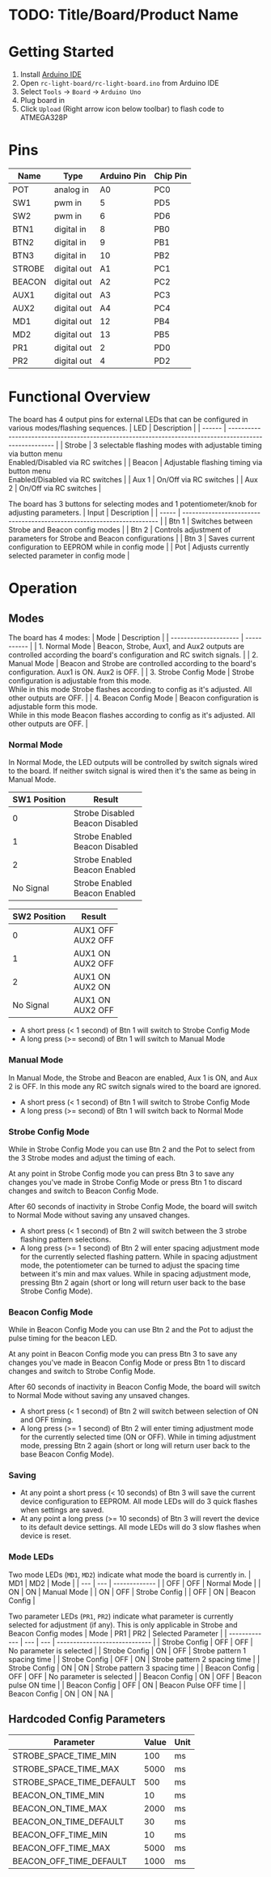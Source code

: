 # TODO: Title/Board/Product Name

# Getting Started
1. Install [Arduino IDE](https://www.arduino.cc/en/software)
2. Open `rc-light-board/rc-light-board.ino` from Arduino IDE
3. Select `Tools` -> `Board` -> `Arduino Uno`
4. Plug board in
5. Click `Upload` (Right arrow icon below toolbar) to flash code to ATMEGA328P

# Pins
| Name   | Type        | Arduino Pin | Chip Pin |
| ------ | ----------- | ----------- | -------- |
| POT    | analog in   | A0          | PC0      |
| SW1    | pwm in      | 5           | PD5      |
| SW2    | pwm in      | 6           | PD6      |
| BTN1   | digital in  | 8           | PB0      |
| BTN2   | digital in  | 9           | PB1      |
| BTN3   | digital in  | 10          | PB2      |
| STROBE | digital out | A1          | PC1      |
| BEACON | digital out | A2          | PC2      |
| AUX1   | digital out | A3          | PC3      |
| AUX2   | digital out | A4          | PC4      |
| MD1    | digital out | 12          | PB4      |
| MD2    | digital out | 13          | PB5      |
| PR1    | digital out | 2           | PD0      |
| PR2    | digital out | 4           | PD2      |

# Functional Overview
The board has 4 output pins for external LEDs that can be configured in various modes/flashing sequences.
| LED    | Description                                                                                            |
| ------ | ------------------------------------------------------------------------------------------------------ |
| Strobe | 3 selectable flashing modes with adjustable timing via button menu<br>Enabled/Disabled via RC switches |
| Beacon | Adjustable flashing timing via button menu<br>Enabled/Disabled via RC switches                         |
| Aux 1  | On/Off via RC switches                                                                                 |
| Aux 2  | On/Off via RC switches                                                                                 |

The board has 3 buttons for selecting modes and 1 potentiometer/knob for adjusting parameters.
| Input | Description                                                            |
| ----- | ---------------------------------------------------------------------- |
| Btn 1 | Switches between Strobe and Beacon config modes                        |
| Btn 2 | Controls adjustment of parameters for Strobe and Beacon configurations |
| Btn 3 | Saves current configuration to EEPROM while in config mode             |
| Pot   | Adjusts currently selected parameter in config mode                    |

# Operation
## Modes
The board has 4 modes:
| Mode                  | Description |
| --------------------- | ----------- |
| 1. Normal Mode        | Beacon, Strobe, Aux1, and Aux2 outputs are controlled according the board's configuration and RC switch signals. |
| 2. Manual Mode        | Beacon and Strobe are controlled according to the board's configuration.  Aux1 is ON. Aux2 is OFF. |
| 3. Strobe Config Mode | Strobe configuration is adjustable from this mode.<br>While in this mode Strobe flashes according to config as it's adjusted.  All other outputs are OFF. |
| 4. Beacon Config Mode | Beacon configuration is adjustable form this mode.<br>While in this mode Beacon flashes according to config as it's adjusted.  All other outputs are OFF. |

### Normal Mode
In Normal Mode, the LED outputs will be controlled by switch signals wired to the board.  If neither switch signal is wired then it's the same as being in Manual Mode.

| SW1 Position | Result                              |
| ------------ | ----------------------------------- |
| 0            | Strobe Disabled<br/>Beacon Disabled |
| 1            | Strobe Enabled<br/>Beacon Disabled  |
| 2            | Strobe Enabled<br/>Beacon Enabled   |
| No Signal    | Strobe Enabled<br/>Beacon Enabled   |

| SW2 Position | Result                |
| ------------ | --------------------- |
| 0            | AUX1 OFF<br/>AUX2 OFF |
| 1            | AUX1 ON<br/>AUX2 OFF  |
| 2            | AUX1 ON<br/>AUX2 ON   |
| No Signal    | AUX1 ON<br/>AUX2 OFF  |

- A short press (< 1 second) of Btn 1 will switch to Strobe Config Mode
- A long press (>= second) of Btn 1 will switch to Manual Mode

### Manual Mode
In Manual Mode, the Strobe and Beacon are enabled, Aux 1 is ON, and Aux 2 is OFF.  In this mode any RC switch signals wired to the board are ignored.
- A short press (< 1 second) of Btn 1 will switch to Strobe Config Mode
- A long press (>= second) of Btn 1 will switch back to Normal Mode

### Strobe Config Mode
While in Strobe Config Mode you can use Btn 2 and the Pot to select from the 3 Strobe modes and adjust the timing of each.

At any point in Strobe Config mode you can press Btn 3 to save any changes you've made in Strobe Config Mode or press Btn 1 to discard changes and switch to Beacon Config Mode.

After 60 seconds of inactivity in Strobe Config Mode, the board will switch to Normal Mode without saving any unsaved changes.

 - A short press (< 1 second) of Btn 2 will switch between the 3 strobe flashing pattern selections.  
 - A long press (>= 1 second) of Btn 2 will enter spacing adjustment mode for the currently selected flashing pattern.  While in spacing adjustment mode, the potentiometer can be turned to adjust the spacing time between it's min and max values.  While in spacing adjustment mode, pressing Btn 2 again (short or long will return user back to the base Strobe Config Mode).

### Beacon Config Mode
While in Beacon Config Mode you can use Btn 2 and the Pot to adjust the pulse timing for the beacon LED.

At any point in Beacon Config mode you can press Btn 3 to save any changes you've made in Beacon Config Mode or press Btn 1 to discard changes and switch to Strobe Config Mode.

After 60 seconds of inactivity in Beacon Config Mode, the board will switch to Normal Mode without saving any unsaved changes.

 - A short press (< 1 second) of Btn 2 will switch between selection of ON and OFF timing.
 - A long press (>= 1 second) of Btn 2 will enter timing adjustment mode for the currently selected time (ON or OFF).  While in timing adjustment mode, pressing Btn 2 again (short or long will return user back to the base Beacon Config Mode).

### Saving
 - At any point a short press (< 10 seconds) of Btn 3 will save the current device configuration to EEPROM.  All mode LEDs will do 3 quick flashes when settings are saved.
 - At any point a long press (>= 10 seconds) of Btn 3 will revert the device to its default device settings.  All mode LEDs will do 3 slow flashes when device is reset.

### Mode LEDs
Two mode LEDs (`MD1`, `MD2`) indicate what mode the board is currently in.
| MD1 | MD2 | Mode          |
| --- | --- | ------------- |
| OFF | OFF | Normal Mode   |
| ON  | ON  | Manual Mode   |
| ON  | OFF | Strobe Config |
| OFF | ON  | Beacon Config |

Two parameter LEDs (`PR1`, `PR2`) indicate what parameter is currently selected for adjustment (if any).  This is only applicable in Strobe and Beacon Config modes
| Mode          | PR1 | PR2 | Selected Parameter            |
| ------------- | --- | --- | ----------------------------- |
| Strobe Config | OFF | OFF | No parameter is selected      |
| Strobe Config | ON  | OFF | Strobe pattern 1 spacing time |
| Strobe Config | OFF | ON  | Strobe pattern 2 spacing time |
| Strobe Config | ON  | ON  | Strobe pattern 3 spacing time |
| Beacon Config | OFF | OFF | No parameter is selected      |
| Beacon Config | ON  | OFF | Beacon pulse ON time          |
| Beacon Config | OFF | ON  | Beacon Pulse OFF time         |
| Beacon Config | ON  | ON  | NA                            |

## Hardcoded Config Parameters
| Parameter                 | Value | Unit |
| ------------------------- | ----- | ---- |
| STROBE_SPACE_TIME_MIN     | 100   | ms   |
| STROBE_SPACE_TIME_MAX     | 5000  | ms   |
| STROBE_SPACE_TIME_DEFAULT | 500   | ms   |
| BEACON_ON_TIME_MIN        | 10    | ms   |
| BEACON_ON_TIME_MAX        | 2000  | ms   |
| BEACON_ON_TIME_DEFAULT    | 30    | ms   |
| BEACON_OFF_TIME_MIN       | 10    | ms   |
| BEACON_OFF_TIME_MAX       | 5000  | ms   |
| BEACON_OFF_TIME_DEFAULT   | 1000  | ms   |
